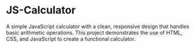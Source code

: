 # JS-Calculator
A simple JavaScript calculator with a clean, responsive design that handles basic arithmetic operations. This project demonstrates the use of HTML, CSS, and JavaScript to create a functional calculator.
